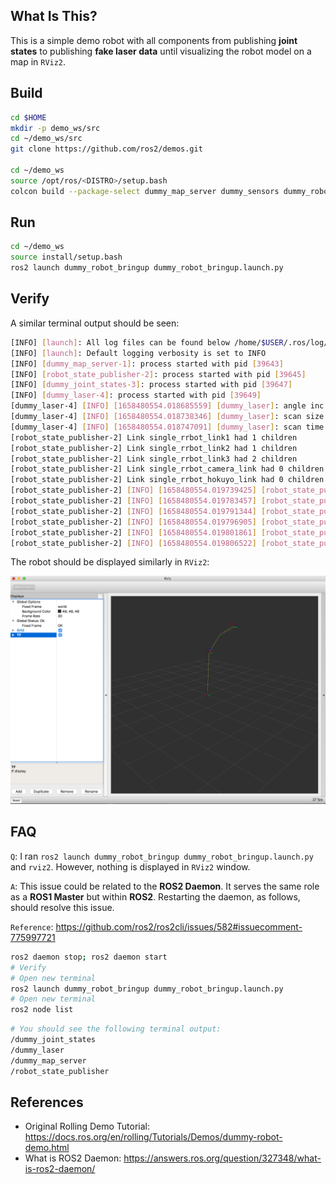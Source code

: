 ## **What Is This?**

This is a simple demo robot with all components from publishing **joint states** to publishing **fake laser data** until visualizing the robot model on a map in `RViz2`.

## **Build**

```bash
cd $HOME
mkdir -p demo_ws/src
cd ~/demo_ws/src
git clone https://github.com/ros2/demos.git

cd ~/demo_ws
source /opt/ros/<DISTRO>/setup.bash
colcon build --package-select dummy_map_server dummy_sensors dummy_robot_bringup
```

## **Run**

```bash
cd ~/demo_ws
source install/setup.bash
ros2 launch dummy_robot_bringup dummy_robot_bringup.launch.py
```

## **Verify**

A similar terminal output should be seen:

```bash
[INFO] [launch]: All log files can be found below /home/$USER/.ros/log/2022-07-22-17-02-33-629155-comname-39641
[INFO] [launch]: Default logging verbosity is set to INFO
[INFO] [dummy_map_server-1]: process started with pid [39643]
[INFO] [robot_state_publisher-2]: process started with pid [39645]
[INFO] [dummy_joint_states-3]: process started with pid [39647]
[INFO] [dummy_laser-4]: process started with pid [39649]
[dummy_laser-4] [INFO] [1658480554.018685559] [dummy_laser]: angle inc:	0.004363
[dummy_laser-4] [INFO] [1658480554.018738346] [dummy_laser]: scan size:	1081
[dummy_laser-4] [INFO] [1658480554.018747091] [dummy_laser]: scan time increment: 0.000028
[robot_state_publisher-2] Link single_rrbot_link1 had 1 children
[robot_state_publisher-2] Link single_rrbot_link2 had 1 children
[robot_state_publisher-2] Link single_rrbot_link3 had 2 children
[robot_state_publisher-2] Link single_rrbot_camera_link had 0 children
[robot_state_publisher-2] Link single_rrbot_hokuyo_link had 0 children
[robot_state_publisher-2] [INFO] [1658480554.019739425] [robot_state_publisher]: got segment single_rrbot_camera_link
[robot_state_publisher-2] [INFO] [1658480554.019783457] [robot_state_publisher]: got segment single_rrbot_hokuyo_link
[robot_state_publisher-2] [INFO] [1658480554.019791344] [robot_state_publisher]: got segment single_rrbot_link1
[robot_state_publisher-2] [INFO] [1658480554.019796905] [robot_state_publisher]: got segment single_rrbot_link2
[robot_state_publisher-2] [INFO] [1658480554.019801861] [robot_state_publisher]: got segment single_rrbot_link3
[robot_state_publisher-2] [INFO] [1658480554.019806522] [robot_state_publisher]: got segment world
```

The robot should be displayed similarly in `RViz2`:

![](img/robot_in_rviz.png)

## **FAQ**

`Q`: I ran `ros2 launch dummy_robot_bringup dummy_robot_bringup.launch.py` and `rviz2`. However, nothing is displayed in `RViz2` window.

`A`: This issue could be related to the **ROS2 Daemon**. It serves the same role as a **ROS1 Master** but within **ROS2**. Restarting the daemon, as follows, should resolve this issue.

`Reference`: https://github.com/ros2/ros2cli/issues/582#issuecomment-775997721

``` bash
ros2 daemon stop; ros2 daemon start
# Verify
# Open new terminal
ros2 launch dummy_robot_bringup dummy_robot_bringup.launch.py
# Open new terminal
ros2 node list 
```

```bash
# You should see the following terminal output:
/dummy_joint_states
/dummy_laser
/dummy_map_server
/robot_state_publisher
```

## **References**

- Original Rolling Demo Tutorial: https://docs.ros.org/en/rolling/Tutorials/Demos/dummy-robot-demo.html
- What is ROS2 Daemon: https://answers.ros.org/question/327348/what-is-ros2-daemon/
